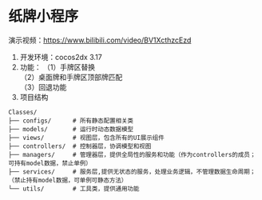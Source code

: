 # 纸牌小程序

演示视频：https://www.bilibili.com/video/BV1XcthzcEzd

 1.  开发环境：cocos2dx 3.17
 2. 功能：
（1）手牌区替换<br>
（2）桌面牌和手牌区顶部牌匹配<br>
（3）回退功能<br>
 3. 项目结构
 ```
Classes/
├── configs/      # 所有静态配置相关类
├── models/       # 运行时动态数据模型
├── views/        # 视图层，包含所有的UI展示组件
├── controllers/  # 控制器层，协调模型和视图
├── managers/     # 管理器层，提供全局性的服务和功能（作为controllers的成员；可持有model数据，禁止单例）
├── services/     # 服务层,提供无状态的服务，处理业务逻辑，不管理数据生命周期；（禁止持有model数据，可单例可静态方法）
└── utils/        # 工具类，提供通用功能
```

<!--stackedit_data:
eyJoaXN0b3J5IjpbNzU2NDQ4OTQxXX0=
-->